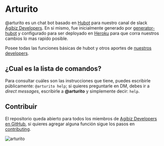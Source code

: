 # Arturito

@arturito es un chat bot basado en [Hubot](https://hubot.github.com/) para nuestro canal de slack [Agibiz Developers](http://devsagibiz.slack.com). En si mismo, fue inicialmente generado por [generator-hubot](https://github.com/hubotio/generator-hubot) y configurado para ser deployado en [Heroku](https://www.heroku.com/) para que corra nuestros cambios lo mas rapido posible.

Posee todas las funciones básicas de hubot y otros aportes de [nuestros developers](https://github.com/agibizDevs/arturito/graphs/contributors).

## ¿Cual es la lista de comandos?

Para consultar cuáles son las instrucciones que tiene, puedes escribirle públicamente: `@arturito help`; si quieres preguntarle en DM, debes ir a *direct messages*, escribirle a **@arturito** y simplemente decir: `help`.

## Contribuir

El repositorio queda abierto para todos los miembros de [Agibiz Developers en GitHub](https://github.com/agibizdevs), si quieres agregar alguna función sigue los pasos en [contributing](CONTRIBUTING.MD).

![arturito](https://wallpaperscraft.com/image/r2d2_drone_star_wars_toy_113637_3840x2160.jpg)
